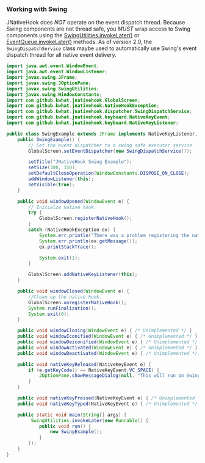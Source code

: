 ### Working with Swing
JNativeHook does *NOT* operate on the event dispatch thread.  Because Swing components are not thread safe, you *MUST* 
wrap access to Swing components using the 
[SwingUtilities.invokeLater()](https://docs.oracle.com/javase/8/docs/api/javax/swing/SwingUtilities.html#invokeLater-java.lang.Runnable-) 
or [EventQueue.invokeLater()](https://docs.oracle.com/javase/8/docs/api/java/awt/EventQueue.html#invokeLater-java.lang.Runnable-) 
methods.  As of version 2.0, the `SwingDispatchService` class maybe used to automatically use Swing's event dispatch 
thread for all native event delivery.

```java
import java.awt.event.WindowEvent;
import java.awt.event.WindowListener;
import javax.swing.JFrame;
import javax.swing.JOptionPane;
import javax.swing.SwingUtilities;
import javax.swing.WindowConstants;
import com.github.kwhat.jnativehook.GlobalScreen;
import com.github.kwhat.jnativehook.NativeHookException;
import com.github.kwhat.jnativehook.dispatcher.SwingDispatchService;
import com.github.kwhat.jnativehook.keyboard.NativeKeyEvent;
import com.github.kwhat.jnativehook.keyboard.NativeKeyListener;

public class SwingExample extends JFrame implements NativeKeyListener, WindowListener {
	public SwingExample() {
		// Set the event dispatcher to a swing safe executor service.
		GlobalScreen.setEventDispatcher(new SwingDispatchService());

		setTitle("JNativeHook Swing Example");
		setSize(300, 150);
		setDefaultCloseOperation(WindowConstants.DISPOSE_ON_CLOSE);
		addWindowListener(this);
		setVisible(true);
	}

	public void windowOpened(WindowEvent e) {
		// Initialze native hook.
		try {
			GlobalScreen.registerNativeHook();
		}
		catch (NativeHookException ex) {
			System.err.println("There was a problem registering the native hook.");
			System.err.println(ex.getMessage());
			ex.printStackTrace();

			System.exit(1);
		}

		GlobalScreen.addNativeKeyListener(this);
	}

	public void windowClosed(WindowEvent e) {
		//Clean up the native hook.
		GlobalScreen.unregisterNativeHook();
		System.runFinalization();
		System.exit(0);
	}

	public void windowClosing(WindowEvent e) { /* Unimplemented */ }
	public void windowIconified(WindowEvent e) { /* Unimplemented */ }
	public void windowDeiconified(WindowEvent e) { /* Unimplemented */ }
	public void windowActivated(WindowEvent e) { /* Unimplemented */ }
	public void windowDeactivated(WindowEvent e) { /* Unimplemented */ }

	public void nativeKeyReleased(NativeKeyEvent e) {
		if (e.getKeyCode() == NativeKeyEvent.VC_SPACE) {
			JOptionPane.showMessageDialog(null, "This will run on Swing's Event Dispatch Thread.");
		}
	}

	public void nativeKeyPressed(NativeKeyEvent e) { /* Unimplemented */ }
	public void nativeKeyTyped(NativeKeyEvent e) { /* Unimplemented */ }

	public static void main(String[] args) {
		 SwingUtilities.invokeLater(new Runnable() {
			public void run() {
				new SwingExample();
			}
		});
	}
}
```
